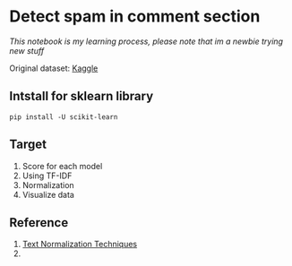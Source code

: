 # Detect spam in comment section

*This notebook is my learning process, please note that im a newbie trying new stuff*

Original dataset: [Kaggle](https://www.kaggle.com/datasets/lakshmi25npathi/images/data)

## Intstall for sklearn library
```
pip install -U scikit-learn
```
## Target
1. Score for each model
2. Using TF-IDF
3. Normalization
4. Visualize data

## Reference
1. [Text Normalization Techniques](https://spotintelligence.com/2023/01/25/text-normalization-techniques-nlp/)
2. 